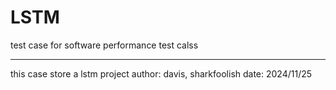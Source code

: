 # LSTM
test case for software performance test calss

---
this case store a lstm project
author: davis, sharkfoolish
date: 2024/11/25
